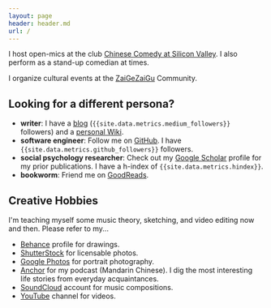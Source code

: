 ```yaml
---
layout: page
header: header.md
url: /
---
```


I host open-mics at the club [Chinese Comedy at Silicon Valley](https://ggtkx.org/en/). I also perform as a stand-up comedian at times.

I organize cultural events at the [ZaiGeZaiGu](https://zgzg.io/) Community.

## Looking for a different persona?

- **writer**: I have a [blog](https://lmy.medium.com/) (`{{site.data.metrics.medium_followers}}` followers) and a [personal Wiki](https://tslmy.gitbook.io/k/).
- **software engineer**: Follow me on [GitHub](https://github.com/tslmy). I have `{{site.data.metrics.github_followers}}` followers.
- **social psychology researcher**: Check out my [Google Scholar](https://scholar.google.com/citations?user=rSJ_vnYAAAAJ) profile for my prior publications. I have a h-index of `{{site.data.metrics.hindex}}`.
- **bookworm**: Friend me on [GoodReads](https://www.goodreads.com/user/show/65767626-mingyang).

## Creative Hobbies

I'm teaching myself some music theory, sketching, and video editing now and then. Please refer to my...

- [Behance](https://behance.net/mingyli) profile for drawings.
- [ShutterStock](https://www.shutterstock.com/g/tslmy) for licensable photos.
- [Google Photos](https://photos.app.goo.gl/LK5UzYw5WH2boRM36) for portrait photography.
- [Anchor](https://anchor.fm/lmy) for my podcast (Mandarin Chinese). I dig the most interesting life stories from everyday acquaintances.
- [SoundCloud](https://soundcloud.com/tslmy) account for music compositions.
- [YouTube](https://www.youtube.com/user/Tslmy/videos) channel for videos.
